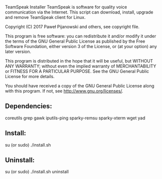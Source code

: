 TeamSpeak Installer
TeamSpeak is software for quality voice communication via the Internet. This script can download, install, upgrade and remove TeamSpeak client for Linux.

Copyright (C) 2017 Paweł Pijanowski and others, see copyright file.

This program is free software: you can redistribute it and/or modify
it under the terms of the GNU General Public License as published by
the Free Software Foundation, either version 3 of the License, or
(at your option) any later version.

This program is distributed in the hope that it will be useful,
but WITHOUT ANY WARRANTY; without even the implied warranty of
MERCHANTABILITY or FITNESS FOR A PARTICULAR PURPOSE.  See the
GNU General Public License for more details.

You should have received a copy of the GNU General Public License
along with this program.  If not, see <http://www.gnu.org/licenses/>.

Dependencies:
-------------
coreutils
grep
gawk
iputils-ping
sparky-remsu
sparky-xterm
wget
yad

Install:
-------------
su (or sudo) 
./install.sh

Uninstall:
-------------
su (or sudo)
./install.sh uninstall
